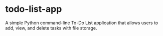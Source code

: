 # todo-list-app
A simple Python command-line To-Do List application that allows users to add, view, and delete tasks with file storage.
